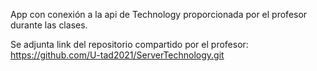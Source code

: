App con conexión a la api de Technology proporcionada por el profesor durante las clases.

Se adjunta link del repositorio compartido por el profesor: https://github.com/U-tad2021/ServerTechnology.git
